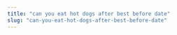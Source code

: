 ```yaml
---
title: "can you eat hot dogs after best before date"
slug: "can-you-eat-hot-dogs-after-best-before-date"
---
```


